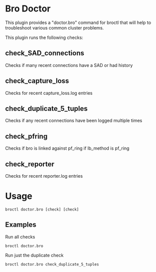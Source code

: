 
# Bro Doctor

This plugin provides a "doctor.bro" command for broctl that will help to
troubleshoot various common cluster problems.

This plugin runs the following checks:
## check_SAD_connections
Checks if many recent connections have a SAD or had history

## check_capture_loss
Checks for recent capture_loss.log entries

## check_duplicate_5_tuples
Checks if any recent connections have been logged multiple times

## check_pfring
Checks if bro is linked against pf_ring if lb_method is pf_ring

## check_reporter
Checks for recent reporter.log entries


# Usage

    broctl doctor.bro [check] [check]

## Examples
Run all checks

    broctl doctor.bro

Run just the duplicate check

    broctl doctor.bro check_duplicate_5_tuples


